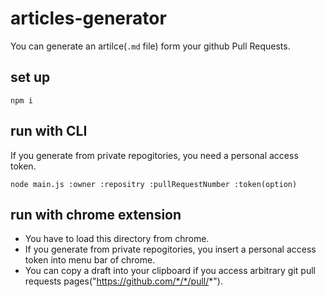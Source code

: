 # articles-generator
You can generate an artilce(`.md` file) form your github Pull Requests.

## set up
```
npm i 
```

## run with CLI
If you generate from private repogitories, you need a personal access token.

```
node main.js :owner :repositry :pullRequestNumber :token(option)
```

## run with chrome extension
- You have to load this directory from chrome.
- If you generate from private repogitories, you insert a personal access token into menu bar of chrome.
- You can copy a draft into your clipboard if you access arbitrary git pull requests pages("https://github.com/*/*/pull/*").
